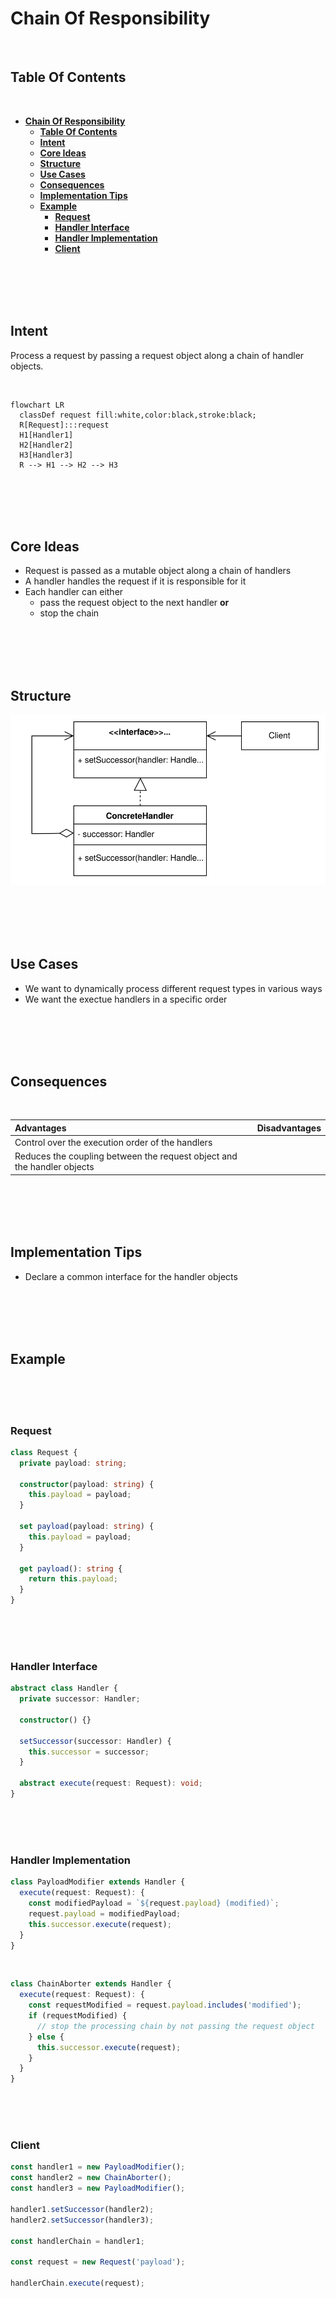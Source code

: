 # **Chain Of Responsibility**
<br>

## **Table Of Contents**
<br>

- [**Chain Of Responsibility**](#chain-of-responsibility)
  - [**Table Of Contents**](#table-of-contents)
  - [**Intent**](#intent)
  - [**Core Ideas**](#core-ideas)
  - [**Structure**](#structure)
  - [**Use Cases**](#use-cases)
  - [**Consequences**](#consequences)
  - [**Implementation Tips**](#implementation-tips)
  - [**Example**](#example)
    - [**Request**](#request)
    - [**Handler Interface**](#handler-interface)
    - [**Handler Implementation**](#handler-implementation)
    - [**Client**](#client)

<br>
<br>
<br>
<br>

## **Intent**

Process a request by passing a request object along a chain of handler objects.

<br>

```mermaid
flowchart LR
  classDef request fill:white,color:black,stroke:black;
  R[Request]:::request
  H1[Handler1]
  H2[Handler2]
  H3[Handler3]
  R --> H1 --> H2 --> H3
```

<br>
<br>
<br>
<br>

## **Core Ideas**

- Request is passed as a mutable object along a chain of handlers
- A handler handles the request if it is responsible for it
- Each handler can either
  - pass the request object to the next handler **or**
  - stop the chain

<br>
<br>
<br>
<br>

## **Structure**

![Chain of Responsibility](./picture/chain_of_responsibility.drawio.svg)

<br>
<br>
<br>
<br>

## **Use Cases**

- We want to dynamically process different request types in various ways
- We want the exectue handlers in a specific order

<br>
<br>
<br>
<br>

## **Consequences**
<br>

|**Advantages**                                                          |**Disadvantages** |
|:-----------------------------------------------------------------------|:-----------------|
|Control over the execution order of the handlers                        |                  |
|Reduces the coupling between the request object and the handler objects |                  |

<br>
<br>
<br>
<br>

## **Implementation Tips**

- Declare a common interface for the handler objects

<br>
<br>
<br>
<br>

## **Example**
<br>
<br>
<br>

### **Request**

```typescript
class Request {
  private payload: string;

  constructor(payload: string) {
    this.payload = payload;
  }

  set payload(payload: string) {
    this.payload = payload;
  }

  get payload(): string {
    return this.payload;
  }
}
```

<br>
<br>
<br>

### **Handler Interface**

```typescript
abstract class Handler {
  private successor: Handler;

  constructor() {}

  setSuccessor(successor: Handler) {
    this.successor = successor;
  }

  abstract execute(request: Request): void;
}
```

<br>
<br>
<br>

### **Handler Implementation**

```typescript
class PayloadModifier extends Handler {
  execute(request: Request): {
    const modifiedPayload = `${request.payload} (modified)`;
    request.payload = modifiedPayload;
    this.successor.execute(request);
  }
}
```

<br>

```typescript
class ChainAborter extends Handler {
  execute(request: Request): {
    const requestModified = request.payload.includes('modified');
    if (requestModified) {
      // stop the processing chain by not passing the request object 
    } else {
      this.successor.execute(request);
    }
  }
}
```

<br>
<br>
<br>

### **Client**

```typescript
const handler1 = new PayloadModifier();
const handler2 = new ChainAborter(); 
const handler3 = new PayloadModifier();

handler1.setSuccessor(handler2);
handler2.setSuccessor(handler3);

const handlerChain = handler1;

const request = new Request('payload');

handlerChain.execute(request);
```